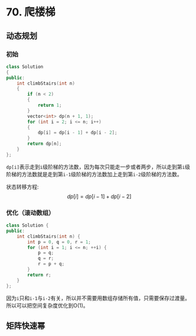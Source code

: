 # 70. 爬楼梯

## 动态规划

### 初始

```c++
class Solution
{
public:
    int climbStairs(int n)
    {
        if (n < 2)
        {
            return 1;
        }
        vector<int> dp(n + 1, 1);
        for (int i = 2; i <= n; i++)
        {
            dp[i] = dp[i - 1] + dp[i - 2];
        }
        return dp[n];
    }
};
```

`dp[i]`表示走到`i`级阶梯的方法数，因为每次只能走一步或者两步，所以走到第`i`级阶梯的方法数就是走到第`i-1`级阶梯的方法数加上走到第`i-2`级阶梯的方法数。

状态转移方程:
$$
dp[i] = dp[i-1] + dp[i-2]
$$

### 优化（滚动数组）

```c++
class Solution {
public:
    int climbStairs(int n) {
        int p = 0, q = 0, r = 1;
        for (int i = 1; i <= n; ++i) {
            p = q; 
            q = r; 
            r = p + q;
        }
        return r;
    }
};
```

因为`i`只和`i-1`与`i-2`有关，所以并不需要用数组存储所有值，只需要保存过渡量。所以可以把空间复杂度优化到O(1)。

## 矩阵快速幂